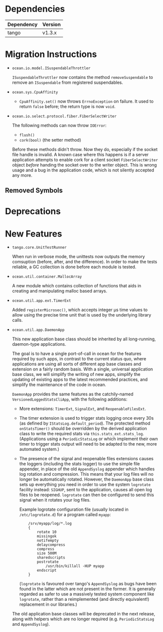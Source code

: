 Dependencies
============

Dependency | Version
-----------|---------
tango      | v1.3.x

Migration Instructions
======================

* `ocean.io.model.ISuspendableThrottler`

  `ISuspendableThrottler` now contains the method `removeSuspendable` to remove an
  `ISuspendable` from registered suspendables.

* `ocean.sys.CpuAffinity`

  - `CpuAffinity.set()` now throws `ErrnoException` on failure. It used to
    return `false` before; the return type is now `void`.

* `ocean.io.select.protocol.fiber.FiberSelectWriter`

  The following methods can now throw `IOError`:

    * `flush()`
    * `cork(bool)` (the setter method)

  Before these methods didn't throw. Now they do, especially if the socket file
  handle is invalid. A known case where this happens is if a server application
  attempts to enable cork for a client socket `FiberSelectWriter` object
  *before* handing the socket over to the writer object. This is wrong usage and
  a bug in the application code, which is not silently accepted any more.

Removed Symbols
---------------

Deprecations
============

New Features
============

* `tango.core.UnitTestRunner`

  When run in verbose mode, the unittests now outputs the memory comsuption
  (before, after, and the difference).  In order to make the tests reliable,
  a GC collection is done before each module is tested.

* `ocean.util.container.MallocArray`

  A new module which contains collection of functions that aids in creating
  and manipulating malloc based arrays.

* `ocean.util.app.ext.TimerExt`

  Added `registerMicrosec()`, which accepts integer µs time values to allow
  using the precise time unit that is used by the underlying library calls.

* `ocean.util.app.DaemonApp`

  This new application base class should be inherited by all long-running,
  daemon-type applications.

  The goal is to have a single port-of-call in ocean for the features required
  by such apps, in contrast to the current status quo, where applications are
  using all sorts of different app base classes and extension on a fairly random
  basis. With a single, universal application base class, we will simplify the
  writing of new apps, simplify the updating of existing apps to the latest
  recommended practices, and simplify the maintenance of the code in ocean.

  `DaemonApp` provides the same features as the catchily-named
  `VersionedLoggedStatsCliApp`, with the following additions:

    * More extensions: `TimerExt`, `SignalExt`, and `ReopenableFilesExt`.
    * The timer extension is used to trigger stats logging once every 30s (as
      defined by `IStatsLog.default_period`). The protected method
      `onStatsTimer()` should be overridden by the derived application class to
      write the required stats via `this.stats_ext.stats_log`. (Applications
      using a `PeriodicStatsLog` or which implement their own timer to trigger
      stats output will need to be adapted to the new, more automated system.)
    * The presence of the signal and reopenable files extensions causes the
      loggers (including the stats logger) to use the simple file appender, in
      place of the old `AppendSyslog` appender which handles log rotation and
      compression. This means that your log files will no longer be
      automatically rotated. However, the `DaemonApp` base class sets up
      everything you need in order to use the system `logrotate` facility
      instead: `SIGHUP`, sent to the application, causes all open log files to
      be reopened. `logrotate` can then be configured to send this signal when
      it rotates your log files.

      Example logrotate configuration file (usually located in
      `/etc/logrotate.d`) for a program called `myapp`:

      ```
          /srv/myapp/log/*.log
          {
              rotate 10
              missingok
              notifempty
              delaycompress
              compress
              size 500M
              sharedscripts
              postrotate
                  /usr/bin/killall -HUP myapp
              endscript
          }
      ```

      (`logrotate` is favoured over tango's `AppendSyslog` as bugs have been
      found in the latter which are not present in the former. It is generally
      regarded as safer to use a massively tested system component like
      `logrotate`, rather than a reimplemented (and directly equivalent!)
      replacement in our libraries.)

  The old application base classes will be deprecated in the next release, along
  with helpers which are no longer required (e.g. `PeriodicStatsLog` and
  `AppendSyslog`).
